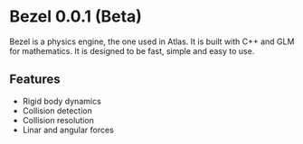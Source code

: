 # Bezel 0.0.1 (Beta)

Bezel is a physics engine, the one used in Atlas. It is built with C++ and GLM for mathematics. It is designed to be fast, simple and easy to use.

## Features

- Rigid body dynamics
- Collision detection
- Collision resolution
- Linar and angular forces
